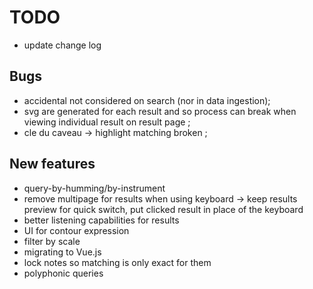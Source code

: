 # TODO
- update change log

## Bugs
- accidental not considered on search (nor in data ingestion);
- svg are generated for each result and so process can break when viewing individual result on result page ;
- cle du caveau -> highlight matching broken ;

## New features
- query-by-humming/by-instrument
- remove multipage for results when using keyboard -> keep results preview for quick switch, put clicked result in place of the keyboard
- better listening capabilities for results 
- UI for contour expression
- filter by scale
- migrating to Vue.js
- lock notes so matching is only exact for them
- polyphonic queries